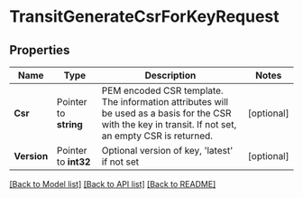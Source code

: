 # TransitGenerateCsrForKeyRequest


## Properties

Name | Type | Description | Notes
------------ | ------------- | ------------- | -------------
**Csr** | Pointer to **string** | PEM encoded CSR template. The information attributes will be used as a basis for the CSR with the key in transit. If not set, an empty CSR is returned. | [optional] 
**Version** | Pointer to **int32** | Optional version of key, &#x27;latest&#x27; if not set | [optional] 





[[Back to Model list]](../README.md#documentation-for-models) [[Back to API list]](../README.md#documentation-for-api-endpoints) [[Back to README]](../README.md)


